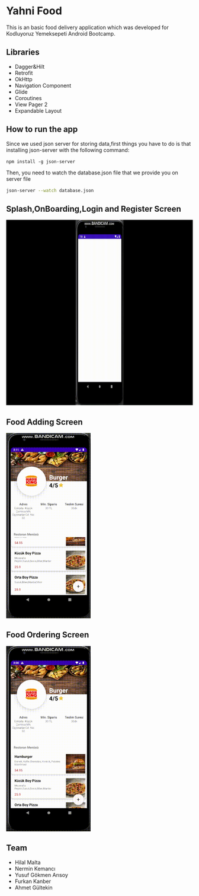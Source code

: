 # Yahni Food

This is an basic food delivery application which was developed for Kodluyoruz Yemeksepeti Android Bootcamp.
## Libraries
- Dagger&Hilt
- Retrofit
- OkHttp
- Navigation Component
- Glide 
- Coroutines
- View Pager 2
- Expandable Layout

## How to run the app
Since we used json server for storing data,first things you have to do is that installing json-server with the following command:
```
npm install -g json-server
```
Then, you need to watch the database.json file that we provide you on server file
```bash
json-server --watch database.json
```
## Splash,OnBoarding,Login and Register Screen
<img src="./screens/Splash-OnBoarding-Login.gif" 
  alt="gif" 
  height="500"
  />
## Food Adding Screen
<img src="./screens/addFood.gif" 
  alt="gif" 
  height="500"
  />
## Food Ordering Screen
<img src="./screens/foodOrder.gif" 
  alt="gif" 
  height="500"
  />
## Team
- Hilal Malta
- Nermin Kemancı
- Yusuf Gökmen Arısoy
- Furkan Kanber
- Ahmet Gültekin
